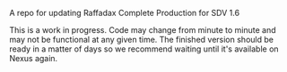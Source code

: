 A repo for updating Raffadax Complete Production for SDV 1.6

This is a work in progress. Code may change from minute to minute and may not be functional at any given time. The finished version should be ready in a matter of days so we recommend waiting until it's available on Nexus again.
